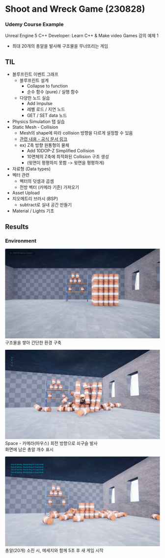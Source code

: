 # Shoot and Wreck Game (230828)
### Udemy Course Example
Unreal Engine 5 C++ Developer: Learn C++ & Make video Games 강의 예제 1
- 최대 20개의 총알을 발사해 구조물을 무너뜨리는 게임
## TIL
- 블루프린트 이벤트 그래프 
  -  블루프린트 설계
     - Collapse to function
     - 순수 함수 (pure) / 실행 함수 
   - 다양한 노드 실습 
     - Add Impulse
     - 레벨 로드 / 지연 노드
     - GET / SET data 노드 
- Physics Simulation 탭 실습 
- Static Mesh - Collision
  - Mesh의 shape에 따라 collision 방향을 다르게 설정할 수 있음 
  - [관련 내용 - 공식 문서 링크](https://docs.unrealengine.com/5.0/ko/static-mesh-editor-ui-in-unreal-engine/)
  - ex) Z축 방향 원통형의 물체 
    - Add 10DOP-Z Simplified Collision
    - 10면체의 Z축에 최적화된 Collision 구조 생성
    - (윗면이 평평하지 못함 -> 윗면을 평평하게)
- 자료형 (Data types)
- 벡터 관련
  - 벡터의 덧셈과 곱셈
  - 전방 벡터 (카메라 기준) 가져오기 
- Asset Upload
- 지오메트리 브러시 (BSP)
  - subtract로 실내 공간 만들기  
- Material / Lights 기초 


## Results
### Environment
![img](img/Environment.png)
구조물을 쌓아 간단한 환경 구축
<br>
  
![img](img/Shoot.png)
Space - 카메라(마우스) 회전 방향으로 쇠구슬 발사<br>
화면에 남은 총알 개수 표시 
<br> 

  
![img](img/End.png)
총알(20개) 소진 시, 메세지와 함께 5초 후 새 게임 시작 
<br> 